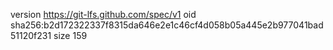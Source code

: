 version https://git-lfs.github.com/spec/v1
oid sha256:b2d172322337f8315da646e2e1c46cf4d058b05a445e2b977041bad51120f231
size 159
